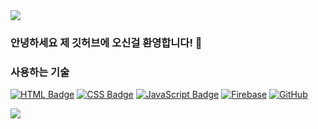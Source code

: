 <img src="https://capsule-render.vercel.app/api?type=waving&color=BDBDC8&height=150&section=header" />

### 안녕하세요 제 깃허브에 오신걸 환영합니다! 👋

### 사용하는 기술
[![HTML Badge](https://img.shields.io/badge/HTML-E34F26?style=for-the-badge&logo=html5&logoColor=white)](https://www.w3.org/html/)
[![CSS Badge](https://img.shields.io/badge/CSS-1572B6?style=for-the-badge&logo=css3&logoColor=white)](https://www.w3.org/Style/CSS/)
[![JavaScript Badge](https://img.shields.io/badge/JavaScript-F7DF1E?style=for-the-badge&logo=JavaScript&logoColor=white)](https://developer.mozilla.org/en-US/docs/Web/JavaScript)
[![Firebase](https://img.shields.io/badge/Firebase-FFCA28?style=for-the-badge&logo=Firebase&logoColor=white)](https://firebase.google.com/)
[![GitHub](https://img.shields.io/badge/GitHub-100000?style=for-the-badge&logo=github&logoColor=white)](https://github.com/)

<img src="https://capsule-render.vercel.app/api?type=waving&color=BDBDC8&height=150&section=footer" />



<!--
**KR-EGOIST/KR-EGOIST** is a ✨ _special_ ✨ repository because its `README.md` (this file) appears on your GitHub profile.

Here are some ideas to get you started:

- 🔭 I’m currently working on ...
- 🌱 I’m currently learning ...
- 👯 I’m looking to collaborate on ...
- 🤔 I’m looking for help with ...
- 💬 Ask me about ...
- 📫 How to reach me: ...
- 😄 Pronouns: ...
- ⚡ Fun fact: ...
-->
